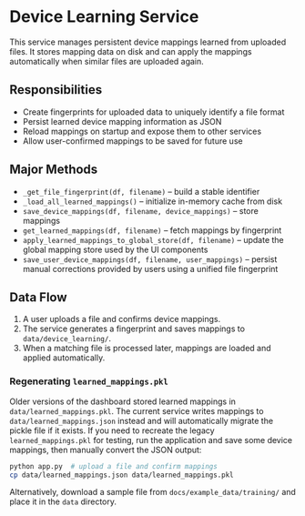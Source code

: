# Device Learning Service

This service manages persistent device mappings learned from uploaded files.
It stores mapping data on disk and can apply the mappings automatically
when similar files are uploaded again.

## Responsibilities

- Create fingerprints for uploaded data to uniquely identify a file format
- Persist learned device mapping information as JSON
- Reload mappings on startup and expose them to other services
- Allow user-confirmed mappings to be saved for future use

## Major Methods

- `_get_file_fingerprint(df, filename)` – build a stable identifier
- `_load_all_learned_mappings()` – initialize in-memory cache from disk
- `save_device_mappings(df, filename, device_mappings)` – store mappings
- `get_learned_mappings(df, filename)` – fetch mappings by fingerprint
- `apply_learned_mappings_to_global_store(df, filename)` – update the
  global mapping store used by the UI components
 - `save_user_device_mappings(df, filename, user_mappings)` – persist manual
   corrections provided by users using a unified file fingerprint

## Data Flow

1. A user uploads a file and confirms device mappings.
2. The service generates a fingerprint and saves mappings to
   `data/device_learning/`.
3. When a matching file is processed later, mappings are loaded and
   applied automatically.

### Regenerating `learned_mappings.pkl`

Older versions of the dashboard stored learned mappings in
`data/learned_mappings.pkl`. The current service writes mappings to
`data/learned_mappings.json` instead and will automatically migrate the
pickle file if it exists. If you need to recreate the legacy
`learned_mappings.pkl` for testing, run the application and save some
device mappings, then manually convert the JSON output:

```bash
python app.py  # upload a file and confirm mappings
cp data/learned_mappings.json data/learned_mappings.pkl
```

Alternatively, download a sample file from
`docs/example_data/training/` and place it in the `data` directory.
